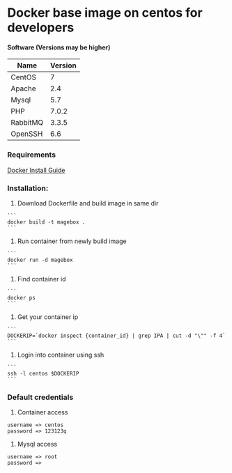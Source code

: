 # Docker base image on centos for developers
#### Software (Versions may be higher)
| Name | Version |
| ----- | ----- |
| CentOS | 7 |
| Apache | 2.4 |
| Mysql | 5.7 |
| PHP | 7.0.2 |
| RabbitMQ | 3.3.5 |
| OpenSSH | 6.6 |

### Requirements
[Docker Install Guide](https://docs.docker.com/engine/installation)
### Installation:
  1. Download Dockerfile and build image in same dir
  
    ```
    docker build -t magebox .
    ```
  1. Run container from newly build image
  
    ```
    docker run -d magebox
    ```
  1. Find container id
  
    ```
    docker ps
    ```
  1. Get your container ip
  
    ```
    DOCKERIP=`docker inspect {container_id} | grep IPA | cut -d "\"" -f 4`
    ```
  1. Login into container using ssh
  
    ```
    ssh -l centos $DOCKERIP
    ```
### Default credentials
  1. Container access
  
  ```
  username => centos
  password => 123123q
  ```
  1. Mysql access
  
  ```
  username => root
  password => 
  ```
